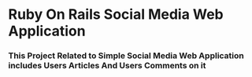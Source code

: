 # Ruby On Rails Social Media Web Application
### This Project Related to Simple Social Media Web Application includes Users Articles And Users Comments on it
